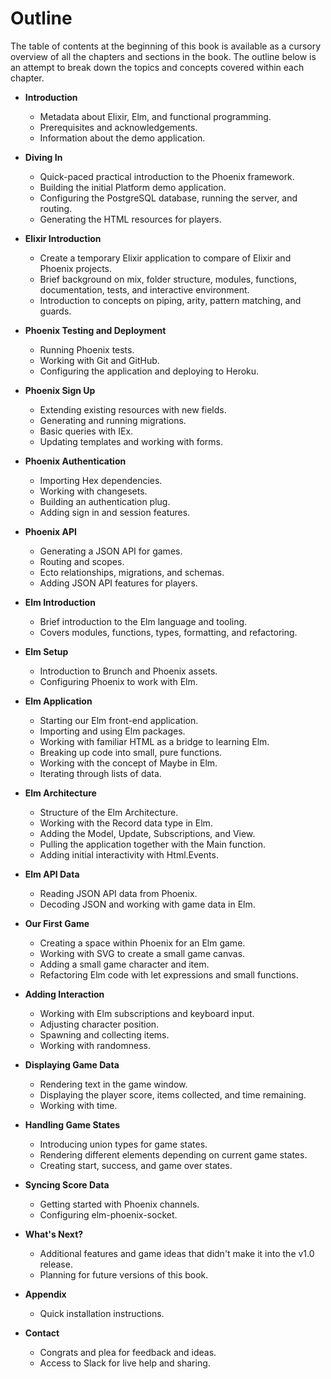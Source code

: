 # Outline

The table of contents at the beginning of this book is available as a cursory
overview of all the chapters and sections in the book. The outline below is an
attempt to break down the topics and concepts covered within each chapter.

- **Introduction**
  - Metadata about Elixir, Elm, and functional programming.
  - Prerequisites and acknowledgements.
  - Information about the demo application.

- **Diving In**
  - Quick-paced practical introduction to the Phoenix framework.
  - Building the initial Platform demo application.
  - Configuring the PostgreSQL database, running the server, and routing.
  - Generating the HTML resources for players.

- **Elixir Introduction**
  - Create a temporary Elixir application to compare of Elixir and Phoenix
    projects.
  - Brief background on mix, folder structure, modules, functions,
    documentation, tests, and interactive environment.
  - Introduction to concepts on piping, arity, pattern matching, and guards.

- **Phoenix Testing and Deployment**
  - Running Phoenix tests.
  - Working with Git and GitHub.
  - Configuring the application and deploying to Heroku.

- **Phoenix Sign Up**
  - Extending existing resources with new fields.
  - Generating and running migrations.
  - Basic queries with IEx.
  - Updating templates and working with forms.

- **Phoenix Authentication**
  - Importing Hex dependencies.
  - Working with changesets.
  - Building an authentication plug.
  - Adding sign in and session features.

- **Phoenix API**
  - Generating a JSON API for games.
  - Routing and scopes.
  - Ecto relationships, migrations, and schemas.
  - Adding JSON API features for players.

- **Elm Introduction**
  - Brief introduction to the Elm language and tooling.
  - Covers modules, functions, types, formatting, and refactoring.

- **Elm Setup**
  - Introduction to Brunch and Phoenix assets.
  - Configuring Phoenix to work with Elm.

- **Elm Application**
  - Starting our Elm front-end application.
  - Importing and using Elm packages.
  - Working with familiar HTML as a bridge to learning Elm.
  - Breaking up code into small, pure functions.
  - Working with the concept of Maybe in Elm.
  - Iterating through lists of data.

- **Elm Architecture**
  - Structure of the Elm Architecture.
  - Working with the Record data type in Elm.
  - Adding the Model, Update, Subscriptions, and View.
  - Pulling the application together with the Main function.
  - Adding initial interactivity with Html.Events.

- **Elm API Data**
  - Reading JSON API data from Phoenix.
  - Decoding JSON and working with game data in Elm.

- **Our First Game**
  - Creating a space within Phoenix for an Elm game.
  - Working with SVG to create a small game canvas.
  - Adding a small game character and item.
  - Refactoring Elm code with let expressions and small functions.

- **Adding Interaction**
  - Working with Elm subscriptions and keyboard input.
  - Adjusting character position.
  - Spawning and collecting items.
  - Working with randomness.

- **Displaying Game Data**
  - Rendering text in the game window.
  - Displaying the player score, items collected, and time remaining.
  - Working with time.

- **Handling Game States**
  - Introducing union types for game states.
  - Rendering different elements depending on current game states.
  - Creating start, success, and game over states.

- **Syncing Score Data**
  - Getting started with Phoenix channels.
  - Configuring elm-phoenix-socket.

- **What's Next?**
  - Additional features and game ideas that didn't make it into the v1.0 release.
  - Planning for future versions of this book.

- **Appendix**
  - Quick installation instructions.

- **Contact**
  - Congrats and plea for feedback and ideas.
  - Access to Slack for live help and sharing.
